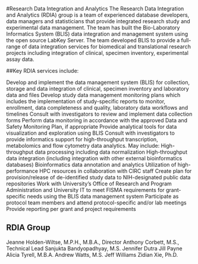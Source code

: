 #Research Data Integration and Analytics
The Research Data Integration and Analytics (RDIA) group is a team of experienced database developers, data managers and statisticians that provide integrated research study and experimental data management. The team has built the Bio-Laboratory Informatics System (BLIS) data integration and management system using the open source LabKey Server. The team developed BLIS to provide a full-range of data integration services for biomedical and translational research projects including integration of clinical, specimen inventory, experimental assay data.

##Key RDIA services include:

Develop and implement the data management system (BLIS) for collection, storage and data integration of clinical, specimen inventory and laboratory data and files
Develop study data management monitoring plans which includes the implementation of study-specific reports to monitor, enrollment, data completeness and quality, laboratory data workflows and timelines
Consult with investigators to review and implement data collection forms
Perform data monitoring in accordance with the approved Data and Safety Monitoring Plan, if appropriate
Provide analytical tools for data visualization and exploration using BLIS
Consult with investigators to provide informatics support for high-throughput transcription, metabolomics and flow cytometry data analytics. May include:
High-throughput data processing including data normalization
High-throughput data integration (including integration with other external bioinformatics databases)
Bioinformatics data annotation and analytics
Utilization of high-performance HPC resources in collaboration with CIRC staff
Create plan for provision/release of de-identified study data to NIH-designated public data repositories
Work with University’s Office of Research and Program Administration and University IT to meet FISMA requirements for grant-specific needs using the BLIS data management system
Participate as protocol team members and attend protocol-specific and/or lab meetings
Provide reporting per grant and project requirements

## RDIA Group
Jeanne Holden-Wiltse, M.P.H., M.B.A., Director
Anthony Corbett, M.S., Technical Lead
Sanjukta Bandyopadhyay, M.S.
Jennifer Dutra
Jill Payne
Alicia Tyrell, M.B.A.
Andrew Watts, M.S.
Jeff Williams
Zidian Xie, Ph.D.
